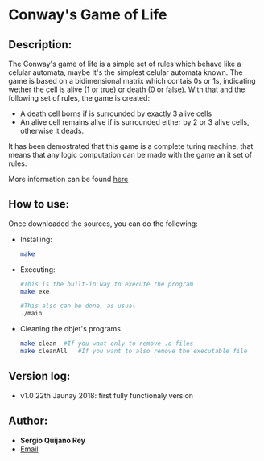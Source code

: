 # Conway's Game of Life

## Description:

The Conway's game of life is a simple set of rules which behave like a celular automata, maybe It's the simplest celular automata known. The game is based on a bidimensional matrix which contais 0s or 1s, indicating wether the cell is alive (1 or true) or death (0 or false). With that and the following set of rules, the game is created:

* A death cell borns if is surrounded by exactly 3 alive cells
* An alive cell remains alive if is surrounded either by 2 or 3 alive cells, otherwise it deads.

It has been demostrated that this game is a complete turing machine, that means that any logic computation can be made with the game an it set of rules.

More information can be found [here](https://en.wikipedia.org/wiki/Conway%27s_Game_of_Life)

## How to use:

Once downloaded the sources, you can do the following:
* Installing:

    ~~~bash
    make
    ~~~

* Executing:   

    ~~~bash
    #This is the built-in way to execute the program
    make exe

    #This also can be done, as usual
    ./main
    ~~~

* Cleaning the objet's programs

    ~~~bash
    make clean  #If you want only to remove .o files
    make cleanAll   #If you want to also remove the executable file
    ~~~

## Version log:

* v1.0 22th Jaunay 2018: first fully functionaly version

## Author:

* **Sergio Quijano Rey**
* [Email](sergiquijano@gmail.com)
